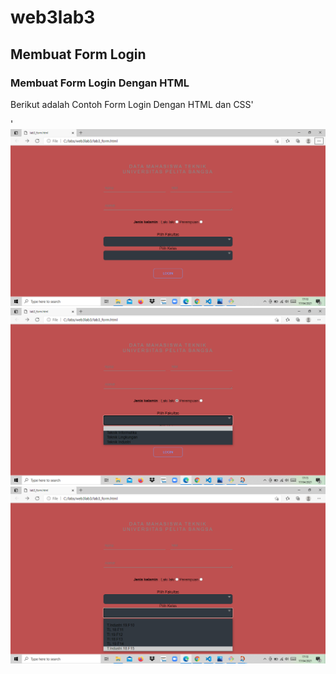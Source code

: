 # web3lab3
## Membuat Form Login

### Membuat Form Login Dengan HTML
Berikut adalah Contoh Form Login Dengan HTML dan CSS'<p>'
![GAMBAR](Screenshot/pukis.png)
![GAMBAR](Screenshot/piko.png)
![GAMBAR](Screenshot/polo.png)